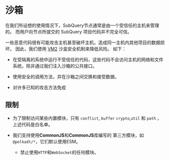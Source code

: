 # 沙箱

在我们所设想的使用情况下，SubQuery节点通常是由一个受信任的主机来管理的。 而用户向节点所提交的 SubQuery 项目代码并不完全可信。

一些恶意代码很有可能攻击主机甚至破坏主机，造成同一主机内其他项目的数据损坏。 因此，我们使用 [VM2](https://www.npmjs.com/package/vm2) 沙盒安全机制来降低风险。 如下：

- 在受隔离的系统中运行不受信任的代码，这些代码不会访问主机的网络和文件系统，除非通过我们注入沙箱的公共接口。

- 使用安全的调用方法，并在沙箱之间交换和接受数据。

- 对许多已知的攻击方法免疫


## 限制

- 为了限制访问某些内置模块，只有 `conflict`, `buffer` `crypto`,`util` 和 `path` ，上述代码是白名单。

- 我们支持使用**CommonJS**和**CommonJS**库编写的
第三方模块，如`@polkadt/*`，它们默认使用ESM。</p></li> 
  
  - 禁止使用`HTTP`和`WebSocket`的任何模块。</ul>
